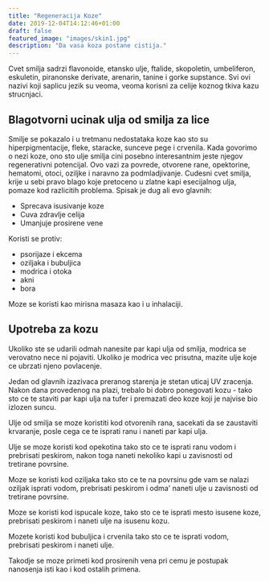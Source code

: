 ```yaml
---
title: "Regeneracija Koze"
date: 2019-12-04T14:12:46+01:00
draft: false
featured_image: "images/skin1.jpg"
description: "Da vasa koza postane cistija."
---
```


Cvet smilja sadrzi flavonoide, etansko ulje, ftalide, skopoletin, umbeliferon, eskuletin, piranonske derivate, arenarin, tanine i gorke supstance. Svi ovi nazivi koji saplicu jezik su veoma, veoma korisni za celije koznog tkiva kazu strucnjaci.

## Blagotvorni ucinak ulja od smilja za lice

Smilje se pokazalo i u tretmanu nedostataka koze kao sto su hiperpigmentacije, fleke, staracke, sunceve pege i crvenila.
Kada govorimo o nezi koze, ono sto ulje smilja cini posebno interesantnim jeste njegov regenerativni potencijal. Ovo vazi za povrede, otvorene rane, opektorine, hematomi, otoci, oziljke i naravno za podmladjivanje. Cudesni cvet smilja, krije u sebi pravo blago koje pretoceno u zlatne kapi esecijalnog ulja, pomaze kod razlicitih problema. Spisak je dug ali evo glavnih:

- Sprecava isusivanje koze
- Cuva zdravlje celija
- Umanjuje prosirene vene

Koristi se protiv:
- psorijaze i ekcema
- oziljaka i bubuljica
- modrica i otoka
- akni
- bora

Moze se koristi kao mirisna masaza kao i u inhalaciji.


## Upotreba za kozu

Ukoliko ste se udarili odmah nanesite par kapi ulja od smilja, modrica se verovatno nece ni pojaviti. Ukoliko je modrica vec prisutna, mazite ulje koje ce ubrzati njeno povlacenje.

Jedan od glavnih izazivaca preranog starenja je stetan uticaj UV zracenja. Nakon dana provedenog na plazi, trebalo bi dobro ponegovati kozu - tako sto ce te staviti par kapi ulja na tufer i premazati deo koze koji je najvise bio izlozen suncu.

Ulje od smilja se moze koristiti kod otvorenih rana, sacekati da se zaustaviti krvaranje, posle cega ce te isprati ranu i naneti par kapi ulja.

Ulje se moze koristi kod opekotina tako sto ce te isprati ranu vodom i prebrisati peskirom, nakon toga naneti nekoliko kapi u zavisnosti od tretirane povrsine.

Moze se koristi kod oziljaka tako sto ce te na povrsinu gde vam se nalazi oziljak isprati vodom, prebrisati peskirom i odma' naneti ulje u zavisnosti od tretirane povrsine.

Moze se koristi kod ispucale koze, tako sto ce te isprati mesto isusene koze, prebrisati peskirom i naneti ulje na isusenu kozu.


Mozete koristi kod bubuljica i crvenila tako sto ce te isprati vodom, prebrisati peskirom i naneti ulje.

Takodje se moze primeti kod prosirenih vena pri cemu je postupak nanosenja isti kao i kod ostalih primena.